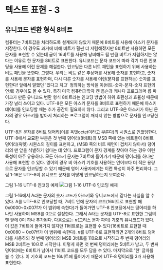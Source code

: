 # 텍스트 표현 - 3
## 유니코드 변환 형식 8비트
컴퓨터는 7비트값을 처리하도록 설계되지 않았기 때문에 8비트를 사용해 아스키 문자를 저장한다. 이 경우도 과거에 비해 비트가 훨씬 더 저렴해졌지만 8비트만 사용하면 모든 문자를 표현할 수 있는데 굳이 16비트를 사용해 낭비해도 될 만큼 비트가 저렴하지는 않다는 이유로 한 문자를 8비트로 표현한다. 유니코드는 문자 코드에 따라 각기 다른 인코딩을 사용해 이런 문제를 해결한다. 인코딩은 다른 비트 패턴을 표현하기 위해 사용하는 비트 패턴을 뜻한다. 그렇다. 우리는 비트 같은 추상화를 사용해 숫자를 표현하고, 숫자를 사용해 문자를 표현하며, 다시 다른 숫자를 사용해 이런(문자를 표현하는) 숫자를 표현한다! 앞에서 말했던 '있다고 치고' 정의하는 방식을 이(비트-숫자-문자-숫자 표현의 연쇄) 경우에도 볼 수 있다. 특히 미국 컴퓨터과학자 켄 톰슨과 캐나다 프로그래머 롭 파이크가 만든 유니코드 변환 형식 8비트라는 인코딩 방법이 하위 호환성과 효율성 때문에 가장 널리 쓰이고 있다. UTF-8은 모든 아스키 문자를 8비트로 표현하기 때문에 아스키 데이터를 인코딩할 때는 추가 공간이 필요하지 않다. 그리고 UTF-8은 아스키가 아닌 문자의 경우 아스키를 받아서 처리하는 프로그램이 깨지지 않는 방법으로 문자를 인코딩한다.

UTF-8은 문자를 8비트 덩어리(이를 옥텟octet이라고 부른다)의 시퀀스로 인코딩한다. UTF-8에서 교묘한 부분은 첫 번째 덩어리(8비트)의 MSB 쪽에 있는 비트들이 8비트 덩어리(옥텟) 시퀀스의 길이를 표현하고, (MSB 쪽의 비트 패턴이 겹치지 않아서) 덩어리의 맨 앞을 식별하기 쉽다는 데 있다. 프로그램이 문자 경계를 찾아야 하는 경우 이런 특성이 아주 유용하다. 모든 아스키 문자는 7비트에 들어가기 때문에 덩어리를 하나만 사용해 표현할 수 있다. 영어의 경우 비 아스키 기호를 사용하는 언어보다 더 적은 용량으로 문자를 인코딩할 수 있기 때문에 영어 사용자에게는 이런 특성이 아주 편리하다. 그림 1-16은 UTF-8이 유니코드 문자를 어떻게 인코딩하는지 보여준다.

그림 1-16 UTF-8 인코딩 예제
![그림 1-16 UTF-8 인코딩 예제](https://i.namu.wiki/i/ZBjh3DztYuCACXGvuIz5-19xx47c5bYjfHIl2izG7rdZwWsIpUAg0l8Nzuxs7_R5c6Aq8fRneNpl6FsmbxbidA.webp)

그림 1-16에서 A라는 문자의 숫자 코드가 아스키와 유니코드에서 같다는 사실을 알 수 있다. A를 UTF-8로 인코딩할 때, 7비트 안에 문자의 코드(16비트로 표현할 때 0x0000~0x007f가 이 범위에 속한다)가 들어가면 UTF-8 인코딩에서는 덩어리를 하나만 사용하며 MSB를 0으로 설정한다. 그래서 A라는 문자를 UTF-8로 표현한 그림의 맨 앞에 0이 하나 추가된다. 다음으로는 𝜋(그리스 문자 파이) 기호의 유니코드가 있다. 이 값은 7비트에 들어가지 않지만 11비트로는 표현할 수 있다(16비트로 표현할 때 0x0080 ~ 0x07ff가 이 범위에 속한다). 𝜋를 UTF-8로 표현하려면 2개의 8비트 덩어리를 사용하되 첫 번째 덩어리의 MSB 3비트를 110으로 시작하고 두 번째 덩어리의 MSB 2비트는 10으로 시작한다. 이렇게 하면 첫 번째 덩어리에는 5비트가 남고, 두 번째 덩어리에는 6비트가 남아서 11비트 코드를 모두 담을 수 있다. 마지막으로 '한' 글자를 볼 수 있다. 이 기호의 코드는 16비트에 들어가기 때문에 UTF-8 덩어리를 3개 사용해 표현한다.